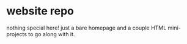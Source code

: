 
# website repo

nothing special here! just a bare homepage and a couple HTML mini-projects to go along with it.
